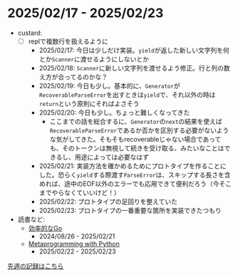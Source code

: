 # 2025/02/17 - 2025/02/23

- custard:
    - [ ] replで複数行を扱えるように
        - 2025/02/17: 今日は少しだけ実装。`yield`が返した新しい文字列を何とか`Scanner`に渡せるようにしないとか
        - 2025/02/18: `Scanner`に新しい文字列を渡せるよう修正。行と列の数え方が合ってるのかな？
        - 2025/02/19: 今日も少し。基本的に、`Generator`が`RecoverableParseError`を出すときは`yield`で、それ以外の時は`return`という原則にそればよさそう
        - 2025/02/20: 今日も少し。ちょっと難しくなってきた
            - ここまでの話を総合するに、`Generator`の`next`の結果を使えば`RecoverableParseError`であるか否かを区別する必要がないような気がしてきた。そもそもrecoverableじゃない場合であっても、そのトークンは無視して続きを受け取る、みたいなことはできるし、用途によっては必要なはず
        - 2025/02/21: 実装方法を確かめるためにプロトタイプを作ることにした。恐らく`yield`する際渡す`ParseError`は、スキップする長さを含めれば、途中のEOF以外のエラーでも応用できて便利だろう（今そこまでやらなくていいけど！）
        - 2025/02/22: プロトタイプの足回りを整えていた
        - 2025/02/23: プロトタイプの一番重要な箇所を実装できたつもり
- 読書など:
    - [効率的なGo](https://www.oreilly.co.jp//books/9784814400539/)
        - 2024/08/26 - 2025/02/21
    - [Metaprogramming with Python](https://www.packtpub.com/en-us/product/metaprogramming-with-python-9781838554651)
        - 2025/02/22 - 2025/02/23

[先週の記録はこちら](https://github.com/igrep/daily-commits/blob/2c389b03e8c6ea6d7b492f857a43ca89aa2d34bb/yesterday.md)
